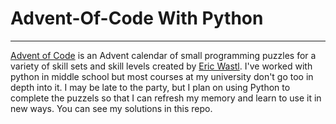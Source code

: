 # Advent-Of-Code With Python
___

[Advent of Code](https://adventofcode.com/) is an Advent calendar of small programming puzzles for a variety of skill sets and skill levels created by [Eric Wastl](http://was.tl/).
I've worked with python in middle school but most courses at my university don't go too in depth into it. I may be late to the party, but I plan on using Python to complete the puzzels so that I can refresh my memory and learn to use it in new ways. You can see my solutions in this repo.
